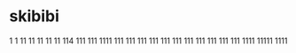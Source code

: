 # skibibi
1
1
11
11
11
11
11
114
111
111
1111
111
111
111
111
111
111
111
111
111
111
111
1111
11111
1111
